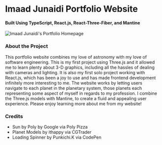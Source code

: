 # Imaad Junaidi Portfolio Website
#### Built Using TypeScript, React.js, React-Three-Fiber, and Mantine

![Imaad Junaidi's Portfolio Homepage]('portfolio.png)

### About the Project

This portfolio website combines my love of astronomy with my love of software engineering. This is my first project using Three.js and it allowed me to learn plenty about 3-D graphics, including all the hassles of dealing with cameras and lighting. It is also my first solo project working with React.js, which has been a joy to use and has made frontend development infinitely more interesting to me. The website works by letting users navigate to each planet in the planetary system, those planets each representing some aspect of myself in regards to my profession. I combine the Three.js models with Mantine, to create a fluid and appealing user experience. Please enjoy learning more about me from my website! 


### Credits
- Sun by Poly by Google via Poly Pizza
- Planet Models by ithappy via CGTrader
- Loading Spinner by Punkichi.K via CodePen
